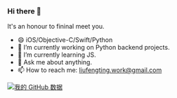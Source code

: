 ### Hi there 👋

It's an honour to fininal meet you.

- 😄 iOS/Objective-C/Swift/Python
- 🔭 I’m currently working on Python backend projects.
- 🌱 I’m currently learning JS.
- 💬 Ask me about anything.
- 📫 How to reach me: liufengting.work@gmail.com


[![我的 GitHub 数据](https://github-readme-stats.vercel.app/api?username=liufengting&show_icons=true&theme=merko)]()

